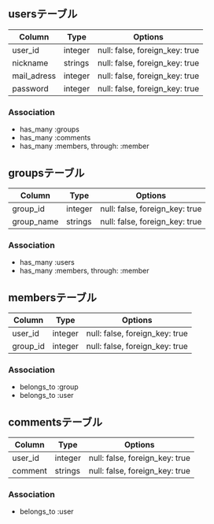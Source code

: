 ## usersテーブル

|Column|Type|Options|
|------|----|-------|
|user_id|integer|null: false, foreign_key: true|
|nickname|strings|null: false, foreign_key: true|
|mail_adress|integer|null: false, foreign_key: true|
|password|integer|null: false, foreign_key: true|

### Association

- has_many :groups
- has_many :comments
- has_many :members, through: :member


## groupsテーブル

|Column|Type|Options|
|------|----|-------|
|group_id|integer|null: false, foreign_key: true|
|group_name|strings|null: false, foreign_key: true|

### Association

- has_many :users
- has_many :members, through: :member


## membersテーブル

|Column|Type|Options|
|------|----|-------|
|user_id|integer|null: false, foreign_key: true|
|group_id|integer|null: false, foreign_key: true|

### Association

- belongs_to :group
- belongs_to :user



## commentsテーブル

|Column|Type|Options|
|------|----|-------|
|user_id|integer|null: false, foreign_key: true|
|comment|strings|null: false, foreign_key: true|

### Association

- belongs_to :user
